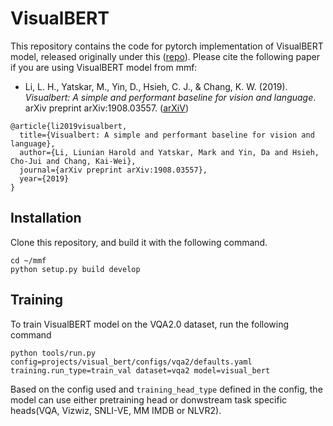 # VisualBERT

This repository contains the code for pytorch implementation of VisualBERT model, released originally under this ([repo](https://github.com/uclanlp/visualbert)). Please cite the following paper if you are using VisualBERT model from mmf:

* Li, L. H., Yatskar, M., Yin, D., Hsieh, C. J., & Chang, K. W. (2019). *Visualbert: A simple and performant baseline for vision and language*. arXiv preprint arXiv:1908.03557. ([arXiV](https://arxiv.org/abs/1908.03557))
```
@article{li2019visualbert,
  title={Visualbert: A simple and performant baseline for vision and language},
  author={Li, Liunian Harold and Yatskar, Mark and Yin, Da and Hsieh, Cho-Jui and Chang, Kai-Wei},
  journal={arXiv preprint arXiv:1908.03557},
  year={2019}
}
```

## Installation

Clone this repository, and build it with the following command.
```
cd ~/mmf
python setup.py build develop
```

## Training
To train VisualBERT model on the VQA2.0 dataset, run the following command
```
python tools/run.py config=projects/visual_bert/configs/vqa2/defaults.yaml training.run_type=train_val dataset=vqa2 model=visual_bert
```

Based on the config used and `training_head_type` defined in the config, the model can use either pretraining head or donwstream task specific heads(VQA, Vizwiz, SNLI-VE, MM IMDB or NLVR2).
